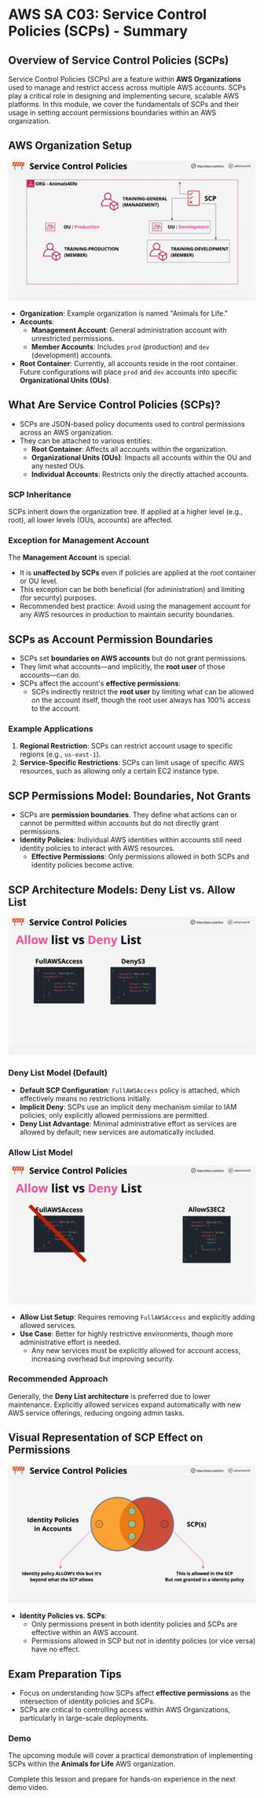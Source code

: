 # AWS SA C03: Service Control Policies (SCPs) - Summary

## Overview of Service Control Policies (SCPs)

Service Control Policies (SCPs) are a feature within **AWS Organizations** used to manage and restrict access across multiple AWS accounts. SCPs play a critical role in designing and implementing secure, scalable AWS platforms. In this module, we cover the fundamentals of SCPs and their usage in setting account permissions boundaries within an AWS organization.

## AWS Organization Setup

![alt text](image-25.png)

- **Organization**: Example organization is named "Animals for Life."
- **Accounts**:
  - **Management Account**: General administration account with unrestricted permissions.
  - **Member Accounts**: Includes `prod` (production) and `dev` (development) accounts.
- **Root Container**: Currently, all accounts reside in the root container. Future configurations will place `prod` and `dev` accounts into specific **Organizational Units (OUs)**.

## What Are Service Control Policies (SCPs)?

- SCPs are JSON-based policy documents used to control permissions across an AWS organization.
- They can be attached to various entities:
  - **Root Container**: Affects all accounts within the organization.
  - **Organizational Units (OUs)**: Impacts all accounts within the OU and any nested OUs.
  - **Individual Accounts**: Restricts only the directly attached accounts.

### SCP Inheritance

SCPs inherit down the organization tree. If applied at a higher level (e.g., root), all lower levels (OUs, accounts) are affected.

### Exception for Management Account

The **Management Account** is special:

- It is **unaffected by SCPs** even if policies are applied at the root container or OU level.
- This exception can be both beneficial (for administration) and limiting (for security) purposes.
- Recommended best practice: Avoid using the management account for any AWS resources in production to maintain security boundaries.

## SCPs as Account Permission Boundaries

- SCPs set **boundaries on AWS accounts** but do not grant permissions.
- They limit what accounts—and implicitly, the **root user** of those accounts—can do.
- SCPs affect the account's **effective permissions**:
  - SCPs indirectly restrict the **root user** by limiting what can be allowed on the account itself, though the root user always has 100% access to the account.

### Example Applications

1. **Regional Restriction**: SCPs can restrict account usage to specific regions (e.g., `us-east-1`).
2. **Service-Specific Restrictions**: SCPs can limit usage of specific AWS resources, such as allowing only a certain EC2 instance type.

## SCP Permissions Model: Boundaries, Not Grants

- SCPs are **permission boundaries**. They define what actions can or cannot be permitted within accounts but do not directly grant permissions.
- **Identity Policies**: Individual AWS identities within accounts still need identity policies to interact with AWS resources.
  - **Effective Permissions**: Only permissions allowed in both SCPs and identity policies become active.

## SCP Architecture Models: Deny List vs. Allow List

![alt text](image-26.png)

### Deny List Model (Default)

- **Default SCP Configuration**: `FullAWSAccess` policy is attached, which effectively means no restrictions initially.
- **Implicit Deny**: SCPs use an implicit deny mechanism similar to IAM policies; only explicitly allowed permissions are permitted.
- **Deny List Advantage**: Minimal administrative effort as services are allowed by default; new services are automatically included.

### Allow List Model

![alt text](image-27.png)

- **Allow List Setup**: Requires removing `FullAWSAccess` and explicitly adding allowed services.
- **Use Case**: Better for highly restrictive environments, though more administrative effort is needed.
  - Any new services must be explicitly allowed for account access, increasing overhead but improving security.

### Recommended Approach

Generally, the **Deny List architecture** is preferred due to lower maintenance. Explicitly allowed services expand automatically with new AWS service offerings, reducing ongoing admin tasks.

## Visual Representation of SCP Effect on Permissions

![alt text](image-28.png)

- **Identity Policies vs. SCPs**:
  - Only permissions present in both identity policies and SCPs are effective within an AWS account.
  - Permissions allowed in SCP but not in identity policies (or vice versa) have no effect.

## Exam Preparation Tips

- Focus on understanding how SCPs affect **effective permissions** as the intersection of identity policies and SCPs.
- SCPs are critical to controlling access within AWS Organizations, particularly in large-scale deployments.

### Demo

The upcoming module will cover a practical demonstration of implementing SCPs within the **Animals for Life** AWS organization.

Complete this lesson and prepare for hands-on experience in the next demo video.
